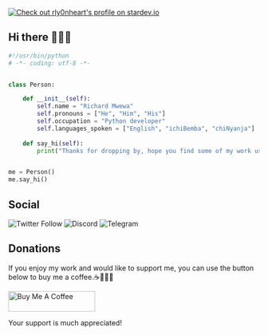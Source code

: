 [![Check out rly0nheart's profile on stardev.io](https://stardev.io/developers/rly0nheart/badge/languages/country.svg)](https://stardev.io/developers/rly0nheart)

## Hi there 👋🏾🤓

```python
#!/usr/bin/python
# -*- coding: utf-8 -*-


class Person:

    def __init__(self):
        self.name = "Richard Mwewa"
        self.pronouns = ["He", "Him", "His"]
        self.occupation = "Python developer"
        self.languages_spoken = ["English", "ichiBemba", "chiNyanja"]
        
    def say_hi(self):
        print("Thanks for dropping by, hope you find some of my work useful.")


me = Person()
me.say_hi()
```

## Social
![Twitter Follow](https://img.shields.io/twitter/follow/rly0nheart?style=social)
![Discord](https://img.shields.io/badge/Discord-rly0nheart%232779-blue?style=social&logo=discord)
![Telegram](https://img.shields.io/badge/Telegram-@rly0nheart-blue?style=social&logo=telegram)

## Donations
If you enjoy my work and would like to support me, you can use the button below to buy me a coffee.☕👌🏾😊

<a href="https://www.buymeacoffee.com/189381184" target="_blank"><img src="https://cdn.buymeacoffee.com/buttons/default-orange.png" alt="Buy Me A Coffee" height="41" width="174"></a>

Your support is much appreciated!
